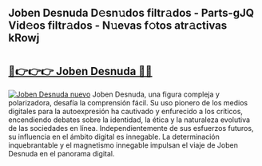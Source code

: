 ## Joben Desnuda D𝚎sn𝚞dos filtr𝚊dos - Parts-gJQ Vid𝚎os filtr𝚊dos - N𝚞evas f𝚘tos atr𝚊ctivas kRowj

# <h2><a href="http://mb08ma.tromn.icu/?c=Joben+Desnuda">🔗👉👉👉 Joben Desnuda 🔗🔗</a></h2>

[![Joben Desnuda nuevo](https://i.imgur.com/pEAQMta.gif)](http://mb08ma.tromn.icu/?c=Joben+Desnuda)
Joben Desnuda, una figura compleja y polarizadora, desafía la comprensión fácil. Su uso pionero de los medios digitales para la autoexpresión ha cautivado y enfurecido a los críticos, encendiendo debates sobre la identidad, la ética y la naturaleza evolutiva de las sociedades en línea. Independientemente de sus esfuerzos futuros, su influencia en el ámbito digital es innegable. La determinación inquebrantable y el magnetismo innegable impulsan el viaje de Joben Desnuda en el panorama digital.
